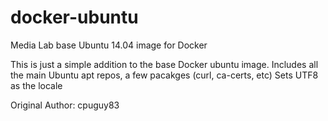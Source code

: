 docker-ubuntu
=============

Media Lab base Ubuntu 14.04 image for Docker

This is just a simple addition to the base Docker ubuntu image.
Includes all the main Ubuntu apt repos, a few pacakges (curl, ca-certs, etc)
Sets UTF8 as the locale

Original Author: cpuguy83
